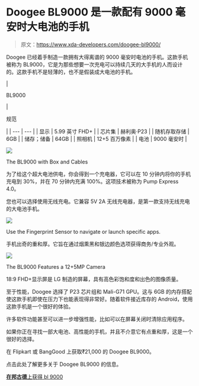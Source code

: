 # Doogee BL9000 是一款配有 9000 毫安时大电池的手机

> 原文：<https://www.xda-developers.com/doogee-bl9000/>

Doogee 已经着手制造一款拥有大得离谱的 9000 毫安时电池的手机。这款手机被称为 BL9000，它是为那些想要一次充电可以持续几天的大手机的人而设计的。这款手机不是轻薄的，也不是假装成大电池的手机。

| 

BL9000

 | 

规范

 |
| --- | --- |
| 显示 | 5.99 英寸 FHD+ |
| 芯片集 | 赫利奥·P23 |
| 随机存取存储 | 6GB |
| 储存；储备 | 64GB |
| 照相机 | 12+5 百万像素 |
| 电池 | 9000 毫安时 |

 <picture>![](img/6cd5195a0f9968a3331c798ad8e53157.png)</picture> 

The BL9000 with Box and Cables

为了给这个超大电池供电，你会得到一个充电器，它可以在 10 分钟内将你的手机充电到 30%，并在 70 分钟内充满 100%。这项技术被称为 Pump Express 4.0。

您也可以选择使用无线充电。它兼容 5V 2A 无线充电器，是第一款支持无线充电的大电池手机。

 <picture>![](img/651db8e140d1457f34f0438a3cc982b7.png)</picture> 

Use the Fingerprint Sensor to navigate or launch specific apps.

手机出奇的重和厚。它旨在通过烟熏黑和银边颜色选项获得商务/专业外观。

 <picture>![](img/62c00eef1a17878d2d4de4f50b5805a2.png)</picture> 

The BL9000 Features a 12+5MP Camera

18:9 FHD+显示屏是 LG 制造的屏幕，具有高色彩饱和度和出色的图像质量。

至于性能，Doogee 选择了 P23 芯片组和 Mali-G71 GPU。这与 6GB 的内存搭配使这款手机即使在压力下也能表现得非常好。随着软件接近库存的 Android，使用这款手机是一个很好的体验。

许多软件功能甚至可以进一步增强性能，比如可以在屏幕关闭时清除应用程序。

如果你正在寻找一部大电池、高性能的手机，并且不介意它有点重和厚，这是一个很好的选择。

在 Flipkart 或 BangGood 上获取₹21,000 的 Doogee BL9000。

点击此处了解更多关于 Doogee BL9000 的信息。

[**在邦古德**上获得 bl 9000](https://www.anrdoezrs.net/links/100122946/type/dlg/sid/UUxdaUeUpU21082/https://www.banggood.com/collection-5954.html)